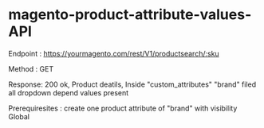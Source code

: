 # magento-product-attribute-values-API

Endpoint : https://yourmagento.com/rest/V1/productsearch/:sku

Method :  GET

Response: 200 ok, Product deatils, Inside "custom_attributes" "brand" filed all dropdown depend values present

Prerequiresites : create one product attribute of "brand" with visibility Global
